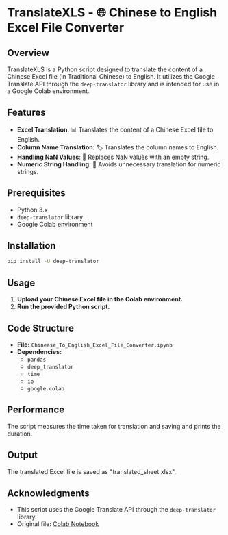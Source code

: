 # TranslateXLS - 🌐 Chinese to English Excel File Converter

## Overview

TranslateXLS is a Python script designed to translate the content of a Chinese Excel file (in Traditional Chinese) to English. It utilizes the Google Translate API through the `deep-translator` library and is intended for use in a Google Colab environment.

## Features

-   **Excel Translation**: 📊 Translates the content of a Chinese Excel file to English.
-   **Column Name Translation**: 🏷️ Translates the column names to English.
-   **Handling NaN Values**: 🚫 Replaces NaN values with an empty string.
-   **Numeric String Handling**: 🔢 Avoids unnecessary translation for numeric strings.

## Prerequisites

-   Python 3.x
-   `deep-translator` library
-   Google Colab environment

## Installation

```bash
pip install -U deep-translator
```

## Usage

1. **Upload your Chinese Excel file in the Colab environment.**
2. **Run the provided Python script.**

## Code Structure

-   **File:** `Chinease_To_English_Excel_File_Converter.ipynb`
-   **Dependencies:**
    -   `pandas`
    -   `deep_translator`
    -   `time`
    -   `io`
    -   `google.colab`

## Performance

The script measures the time taken for translation and saving and prints the duration.

## Output

The translated Excel file is saved as "translated_sheet.xlsx".

## Acknowledgments

-   This script uses the Google Translate API through the `deep-translator` library.
-   Original file: [Colab Notebook](https://colab.research.google.com/drive/1hLNNr2Esa0LC32GU7a9EFc7zKEhWfuyt)
